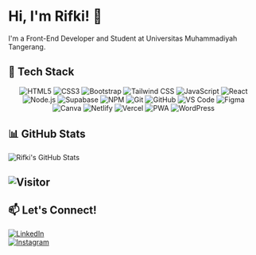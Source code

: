 # Hi, I'm Rifki! 👋  
I'm a Front-End Developer and Student at Universitas Muhammadiyah Tangerang.

## 🔧 Tech Stack

<div align="center">
  <!-- Front-End -->
  <img src="https://img.shields.io/badge/HTML5-E34F26?logo=html5&logoColor=white&style=for-the-badge" alt="HTML5"/>
  <img src="https://img.shields.io/badge/CSS3-1572B6?logo=css3&logoColor=white&style=for-the-badge" alt="CSS3"/>
  <img src="https://img.shields.io/badge/Bootstrap-7952B3?logo=bootstrap&logoColor=white&style=for-the-badge" alt="Bootstrap"/>
  <img src="https://img.shields.io/badge/Tailwind_CSS-38B2AC?logo=tailwind-css&logoColor=white&style=for-the-badge" alt="Tailwind CSS"/>
  <img src="https://img.shields.io/badge/JavaScript-F7DF1E?logo=javascript&logoColor=black&style=for-the-badge" alt="JavaScript"/>
  <img src="https://img.shields.io/badge/React-61DAFB?logo=react&logoColor=black&style=for-the-badge" alt="React"/>
  
  <!-- Back-End & Database -->
  <img src="https://img.shields.io/badge/Node.js-339933?logo=node.js&logoColor=white&style=for-the-badge" alt="Node.js"/>
  <img src="https://img.shields.io/badge/Supabase-3FCF8E?logo=supabase&logoColor=white&style=for-the-badge" alt="Supabase"/>
  
  <!-- Package Manager -->
  <img src="https://img.shields.io/badge/NPM-CB3837?logo=npm&logoColor=white&style=for-the-badge" alt="NPM"/>

  <!-- Tools & Version Control -->
  <img src="https://img.shields.io/badge/Git-F05032?logo=git&logoColor=white&style=for-the-badge" alt="Git"/>
  <img src="https://img.shields.io/badge/GitHub-181717?logo=github&logoColor=white&style=for-the-badge" alt="GitHub"/>
  <img src="https://img.shields.io/badge/VSCode-007ACC?logo=visual-studio-code&logoColor=white&style=for-the-badge" alt="VS Code"/>

  <!-- UI/UX & Design -->
  <img src="https://img.shields.io/badge/Figma-F24E1E?logo=figma&logoColor=white&style=for-the-badge" alt="Figma"/>
  <img src="https://img.shields.io/badge/Canva-00C4CC?logo=canva&logoColor=white&style=for-the-badge" alt="Canva"/>
  
  <!-- Hosting & Deployment -->
  <img src="https://img.shields.io/badge/Netlify-00C7B7?logo=netlify&logoColor=white&style=for-the-badge" alt="Netlify"/>
  <img src="https://img.shields.io/badge/Vercel-000000?logo=vercel&logoColor=white&style=for-the-badge" alt="Vercel"/>

  <!-- Others -->
  <img src="https://img.shields.io/badge/PWA-5A0FC8?logo=pwa&logoColor=white&style=for-the-badge" alt="PWA"/>
  <img src="https://img.shields.io/badge/WordPress-21759B?logo=wordpress&logoColor=white&style=for-the-badge" alt="WordPress"/>
</div>

## 📊 GitHub Stats
![Rifki's GitHub Stats](https://github-readme-stats.vercel.app/api?username=RifkiFrds&show_icons=true&theme=radical&include_all_commits=true&count_private=true)

## ![Visitor](https://count.getloli.com/get/@RifkiFrds-RifkiFrds?theme=moebooru)

## 📫 Let's Connect!
[![LinkedIn](https://img.shields.io/badge/LinkedIn-Connect-blue?style=flat&logo=linkedin)](https://www.linkedin.com/in/muhamad-rifki-firdaus-27a925317)  
[![Instagram](https://img.shields.io/badge/Instagram-Follow-orange?style=flat&logo=instagram)](https://www.instagram.com/frdskii_/)
